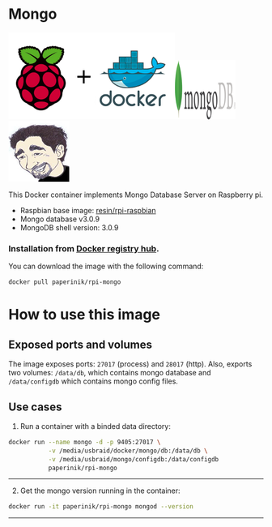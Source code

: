 # Mongo

![docker_logo](https://raw.githubusercontent.com/brunocantisano/rpi-mongo/master/files/docker.png)![docker_mongo_logo](https://raw.githubusercontent.com/brunocantisano/rpi-mongo/master/files/logo-mongo.png)![docker_paperinik_logo](https://raw.githubusercontent.com/brunocantisano/rpi-mongo/master/files/docker_paperinik_120x120.png)

This Docker container implements Mongo Database Server on Raspberry pi.

 * Raspbian base image: [resin/rpi-raspbian](https://hub.docker.com/r/resin/rpi-raspbian/)
 * Mongo database v3.0.9
 * MongoDB shell version: 3.0.9
 
### Installation from [Docker registry hub](https://registry.hub.docker.com/u/paperinik/rpi-mongo/).

You can download the image with the following command:

```bash
docker pull paperinik/rpi-mongo
```

# How to use this image

Exposed ports and volumes
----

The image exposes ports: `27017` (process) and `28017` (http). Also, exports two volumes: `/data/db`, which contains mongo database and `/data/configdb` which contains mongo config files.

Use cases
----

1) Run a container with a binded data directory:
```bash
docker run --name mongo -d -p 9405:27017 \
           -v /media/usbraid/docker/mongo/db:/data/db \
           -v /media/usbraid/mongo/configdb:/data/configdb
           paperinik/rpi-mongo
```
----

2) Get the mongo version running in the container:
```bash
docker run -it paperinik/rpi-mongo mongod --version
```
----
